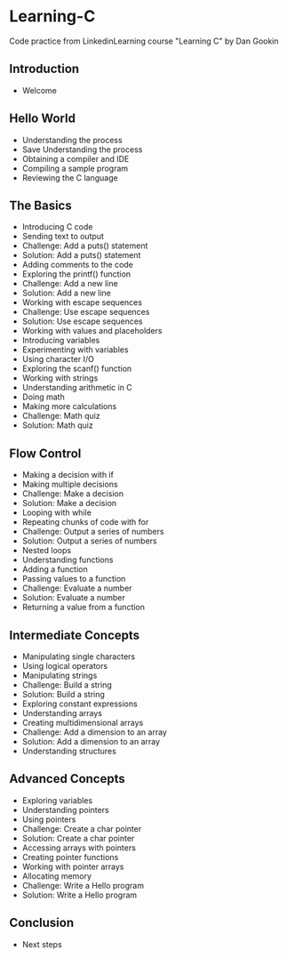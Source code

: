# Learning-C
Code practice from LinkedinLearning course "Learning C" by Dan Gookin

## Introduction
* Welcome

## Hello World
* Understanding the process
* Save Understanding the process
* Obtaining a compiler and IDE
* Compiling a sample program
* Reviewing the C language

## The Basics
* Introducing C code
* Sending text to output
* Challenge: Add a puts() statement
* Solution: Add a puts() statement
* Adding comments to the code
* Exploring the printf() function
* Challenge: Add a new line
* Solution: Add a new line
* Working with escape sequences
* Challenge: Use escape sequences
* Solution: Use escape sequences
* Working with values and placeholders
* Introducing variables
* Experimenting with variables
* Using character I/O
* Exploring the scanf() function
* Working with strings
* Understanding arithmetic in C
* Doing math
* Making more calculations
* Challenge: Math quiz
* Solution: Math quiz

## Flow Control
* Making a decision with if
* Making multiple decisions
* Challenge: Make a decision
* Solution: Make a decision
* Looping with while
* Repeating chunks of code with for
* Challenge: Output a series of numbers
* Solution: Output a series of numbers
* Nested loops
* Understanding functions
* Adding a function
* Passing values to a function
* Challenge: Evaluate a number
* Solution: Evaluate a number
* Returning a value from a function

## Intermediate Concepts
* Manipulating single characters
* Using logical operators
* Manipulating strings
* Challenge: Build a string
* Solution: Build a string
* Exploring constant expressions
* Understanding arrays
* Creating multidimensional arrays
* Challenge: Add a dimension to an array
* Solution: Add a dimension to an array
* Understanding structures

## Advanced Concepts
* Exploring variables
* Understanding pointers
* Using pointers
* Challenge: Create a char pointer
* Solution: Create a char pointer
* Accessing arrays with pointers
* Creating pointer functions
* Working with pointer arrays
* Allocating memory
* Challenge: Write a Hello program
* Solution: Write a Hello program

## Conclusion
* Next steps

